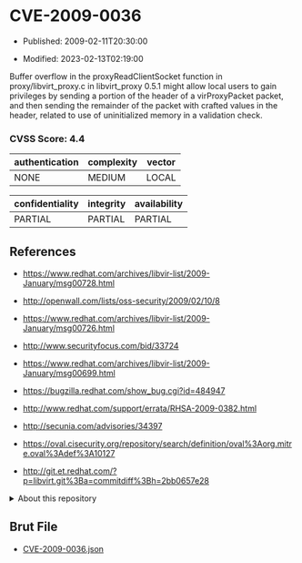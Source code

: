 # CVE-2009-0036

- Published: 2009-02-11T20:30:00

- Modified: 2023-02-13T02:19:00

Buffer overflow in the proxyReadClientSocket function in proxy/libvirt_proxy.c in libvirt_proxy 0.5.1 might allow local users to gain privileges by sending a portion of the header of a virProxyPacket packet, and then sending the remainder of the packet with crafted values in the header, related to use of uninitialized memory in a validation check.

### CVSS Score: **4.4**

| authentication | complexity | vector |
| --- | --- | --- |
| NONE | MEDIUM | LOCAL |

| confidentiality | integrity | availability |
| --- | --- | --- |
| PARTIAL | PARTIAL | PARTIAL |

## References

* https://www.redhat.com/archives/libvir-list/2009-January/msg00728.html

* http://openwall.com/lists/oss-security/2009/02/10/8

* https://www.redhat.com/archives/libvir-list/2009-January/msg00726.html

* http://www.securityfocus.com/bid/33724

* https://www.redhat.com/archives/libvir-list/2009-January/msg00699.html

* https://bugzilla.redhat.com/show_bug.cgi?id=484947

* http://www.redhat.com/support/errata/RHSA-2009-0382.html

* http://secunia.com/advisories/34397

* https://oval.cisecurity.org/repository/search/definition/oval%3Aorg.mitre.oval%3Adef%3A10127

* http://git.et.redhat.com/?p=libvirt.git%3Ba=commitdiff%3Bh=2bb0657e28

<details>
<summary>About this repository</summary> 

  This repository is part of the project [Live Hack CVE](https://github.com/Live-Hack-CVE). Main website can be found [www.live-hack.org](https://www.live-hack.org) 
  
  Made by [Sn0wAlice](https://github.com/Sn0wAlice) for the people that care about security and need to have a feed of the latest CVEs. Hope you enjoy it, don't forget to star the repo and follow me on [Twitter](https://twitter.com/Sn0wAlice) and [Github](https://github.com/Sn0wAlice). And that is my [personnal website](https://www.alice-snow.me/)

  - [Home Page](https://github.com/Live-Hack-CVE)
  - [Framework](https://github.com/Live-Hack-CVE/cve-framework)
  - [CVE database](https://github.com/Live-Hack-CVE/full_database)
  - [Changelog](https://github.com/Live-Hack-CVE/Changelog)
</details>

## Brut File

* [CVE-2009-0036.json](https://raw.githubusercontent.com/Live-Hack-CVE/full_database/main/cves/2009/CVE-2009-0036.json)

